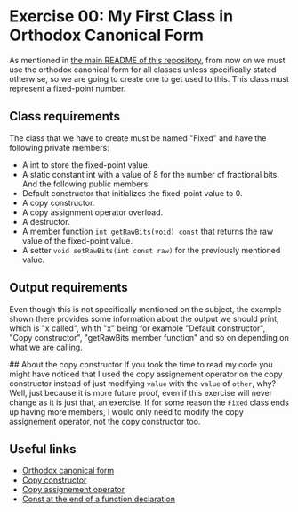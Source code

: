 # Exercise 00: My First Class in Orthodox Canonical Form
As mentioned in [the main README of this repository](https://github.com/xDec0de/42CPP/blob/main/README.md), from now on we must use the orthodox canonical form for all classes unless specifically stated otherwise, so we are going to create one to get used to this. This class must represent a fixed-point number.

## Class requirements
The class that we have to create must be named "Fixed" and have the following private members:
- A int to store the fixed-point value.
- A static constant int with a value of 8 for the number of fractional bits.
And the following public members:
- Default constructor that initializes the fixed-point value to 0.
- A copy constructor.
- A copy assignment operator overload.
- A destructor.
- A member function `int getRawBits(void) const` that returns the raw value of the fixed-point value.
- A setter `void setRawBits(int const raw)` for the previously mentioned value.

## Output requirements
Even though this is not specifically mentioned on the subject, the example shown there provides some information about the output we should print, which is "x called", whith "x" being for example "Default constructor", "Copy constructor", "getRawBits member function" and so on depending on what we are calling.

## About the copy constructor
If you took the time to read my code you might have noticed that I used the copy assignement operator on the copy constructor instead of just modifying `value` with the `value` of `other`, why? Well, just because it is more future proof, even if this exercise will never change as it is just that, an exercise. If for some reason the `Fixed` class ends up having more members, I would only need to modify the copy assignement operator, not the copy constructor too.

## Useful links
- [Orthodox canonical form](https://www.francescmm.com/orthodox-canonical-class-form/)
- [Copy constructor](https://en.cppreference.com/w/cpp/language/copy_constructor)
- [Copy assignement operator](https://en.cppreference.com/w/cpp/language/copy_assignment)
- [Const at the end of a function declaration](https://stackoverflow.com/questions/3141087/what-is-meant-with-const-at-end-of-function-declaration)
